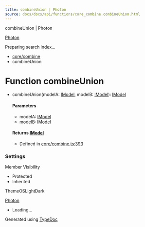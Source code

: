```yaml
---
title: combineUnion | Photon
source: docs/docs/api/functions/core_combine.combineUnion.html
---
```


combineUnion | Photon

[Photon](../index.md)




Preparing search index...

* [core/combine](../modules/core_combine.md)
* combineUnion

# Function combineUnion

* combineUnion(modelA: [IModel](../interfaces/core_schema.IModel.md), modelB: [IModel](../interfaces/core_schema.IModel.md)): [IModel](../interfaces/core_schema.IModel.md)

  #### Parameters

  + modelA: [IModel](../interfaces/core_schema.IModel.md)
  + modelB: [IModel](../interfaces/core_schema.IModel.md)

  #### Returns [IModel](../interfaces/core_schema.IModel.md)

  + Defined in [core/combine.ts:393](https://github.com/mwhite454/photon/blob/main/packages/photon/src/core/combine.ts#L393)

### Settings

Member Visibility

* Protected
* Inherited

ThemeOSLightDark

[Photon](../index.md)

* Loading...

Generated using [TypeDoc](https://typedoc.org/)
